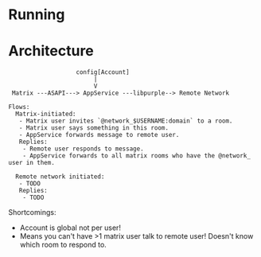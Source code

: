 Running
=======


Architecture
============

```
                   config[Account]
                        |
                        V
 Matrix ---ASAPI---> AppService ---libpurple--> Remote Network
```

```
Flows:
  Matrix-initiated:
   - Matrix user invites `@network_$USERNAME:domain` to a room.
   - Matrix user says something in this room.
   - AppService forwards message to remote user.
   Replies:
    - Remote user responds to message.
    - AppService forwards to all matrix rooms who have the @network_ user in them.

  Remote network initiated:
   - TODO
   Replies:
    - TODO
```

Shortcomings:
 - Account is global not per user!
 - Means you can't have >1 matrix user talk to remote user! Doesn't know which
   room to respond to.

